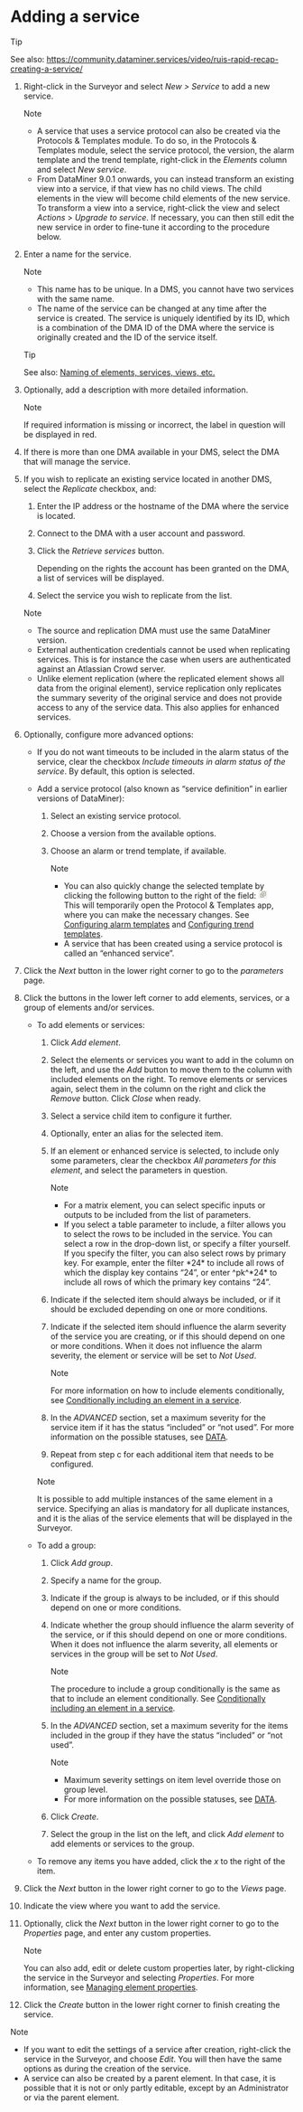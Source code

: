 # Adding a service

> [!TIP]
> See also:
> <https://community.dataminer.services/video/ruis-rapid-recap-creating-a-service/>

1. Right-click in the Surveyor and select *New \> Service* to add a new service.

    > [!NOTE]
    > - A service that uses a service protocol can also be created via the Protocols & Templates module. To do so, in the Protocols & Templates module, select the service protocol, the version, the alarm template and the trend template, right-click in the *Elements* column and select *New service*.
    > - From DataMiner 9.0.1 onwards, you can instead transform an existing view into a service, if that view has no child views. The child elements in the view will become child elements of the new service. To transform a view into a service, right-click the view and select *Actions* > *Upgrade to service*. If necessary, you can then still edit the new service in order to fine-tune it according to the procedure below.

2. Enter a name for the service.

    > [!NOTE]
    > - This name has to be unique. In a DMS, you cannot have two services with the same name.
    > - The name of the service can be changed at any time after the service is created. The service is uniquely identified by its ID, which is a combination of the DMA ID of the DMA where the service is originally created and the ID of the service itself.

    > [!TIP]
    > See also:
    > [Naming of elements, services, views, etc.](../../part_7/NamingConventions/NamingConventions.md#naming-of-elements-services-views-etc)

3. Optionally, add a description with more detailed information.

    > [!NOTE]
    > If required information is missing or incorrect, the label in question will be displayed in red.

4. If there is more than one DMA available in your DMS, select the DMA that will manage the service.

5. If you wish to replicate an existing service located in another DMS, select the *Replicate* checkbox, and:

    1. Enter the IP address or the hostname of the DMA where the service is located.

    2. Connect to the DMA with a user account and password.

    3. Click the *Retrieve services* button.

        Depending on the rights the account has been granted on the DMA, a list of services will be displayed.

    4. Select the service you wish to replicate from the list.

    > [!NOTE]
    > - The source and replication DMA must use the same DataMiner version.
    > - External authentication credentials cannot be used when replicating services. This is for instance the case when users are authenticated against an Atlassian Crowd server.
    > - Unlike element replication (where the replicated element shows all data from the original element), service replication only replicates the summary severity of the original service and does not provide access to any of the service data. This also applies for enhanced services.

6. Optionally, configure more advanced options:

    - If you do not want timeouts to be included in the alarm status of the service, clear the checkbox *Include timeouts in alarm status of the service*. By default, this option is selected.

    - Add a service protocol (also known as “service definition” in earlier versions of DataMiner):

        1. Select an existing service protocol.

        2. Choose a version from the available options.

        3. Choose an alarm or trend template, if available.

            > [!NOTE]
            > - You can also quickly change the selected template by clicking the following button to the right of the field: ![](../../images/Open_protocols_app_icon.png)<br>This will temporarily open the Protocol & Templates app, where you can make the necessary changes. See [Configuring alarm templates](../protocols/Configuring_alarm_templates.md) and [Configuring trend templates](../protocols/Configuring_trend_templates.md).
            > - A service that has been created using a service protocol is called an “enhanced service”.

7. Click the *Next* button in the lower right corner to go to the *parameters* page.

8. Click the buttons in the lower left corner to add elements, services, or a group of elements and/or services.

    - To add elements or services:

        1. Click *Add element*.

        2. Select the elements or services you want to add in the column on the left, and use the *Add* button to move them to the column with included elements on the right. To remove elements or services again, select them in the column on the right and click the *Remove* button. Click *Close* when ready.

        3. Select a service child item to configure it further.

        4. Optionally, enter an alias for the selected item.

        5. If an element or enhanced service is selected, to include only some parameters, clear the checkbox *All parameters for this element*, and select the parameters in question.

            > [!NOTE]
            > - For a matrix element, you can select specific inputs or outputs to be included from the list of parameters.
            > - If you select a table parameter to include, a filter allows you to select the rows to be included in the service. You can select a row in the drop-down list, or specify a filter yourself. If you specify the filter, you can also select rows by primary key. For example, enter the filter \*24\* to include all rows of which the display key contains “24”, or enter ^pk^\*24\* to include all rows of which the primary key contains “24”.

        6. Indicate if the selected item should always be included, or if it should be excluded depending on one or more conditions.

        7. Indicate if the selected item should influence the alarm severity of the service you are creating, or if this should depend on one or more conditions. When it does not influence the alarm severity, the element or service will be set to *Not Used*.

            > [!NOTE]
            > For more information on how to include elements conditionally, see [Conditionally including an element in a service](Conditionally_including_an_element_in_a_service.md).

        8. In the *ADVANCED* section, set a maximum severity for the service item if it has the status “included” or “not used”. For more information on the possible statuses, see [DATA](Service_card_pages.md#data).

        9. Repeat from step c for each additional item that needs to be configured.

        > [!NOTE]
        > It is possible to add multiple instances of the same element in a service. Specifying an alias is mandatory for all duplicate instances, and it is the alias of the service elements that will be displayed in the Surveyor.

    - To add a group:

        1. Click *Add group*.

        2. Specify a name for the group.

        3. Indicate if the group is always to be included, or if this should depend on one or more conditions.

        4. Indicate whether the group should influence the alarm severity of the service, or if this should depend on one or more conditions. When it does not influence the alarm severity, all elements or services in the group will be set to *Not Used*.

            > [!NOTE]
            > The procedure to include a group conditionally is the same as that to include an element conditionally. See [Conditionally including an element in a service](Conditionally_including_an_element_in_a_service.md).

        5. In the *ADVANCED* section, set a maximum severity for the items included in the group if they have the status “included” or “not used”.

            > [!NOTE]
            > - Maximum severity settings on item level override those on group level.
            > - For more information on the possible statuses, see [DATA](Service_card_pages.md#data).

        6. Click *Create*.

        7. Select the group in the list on the left, and click *Add element* to add elements or services to the group.

    - To remove any items you have added, click the *x* to the right of the item.

9. Click the *Next* button in the lower right corner to go to the *Views* page.

10. Indicate the view where you want to add the service.

11. Optionally, click the *Next* button in the lower right corner to go to the *Properties* page, and enter any custom properties.

    > [!NOTE]
    > You can also add, edit or delete custom properties later, by right-clicking the service in the Surveyor and selecting *Properties*. For more information, see [Managing element properties](../elements/Managing_element_properties.md).

12. Click the *Create* button in the lower right corner to finish creating the service.

> [!NOTE]
> - If you want to edit the settings of a service after creation, right-click the service in the Surveyor, and choose *Edit*. You will then have the same options as during the creation of the service.
> - A service can also be created by a parent element. In that case, it is possible that it is not or only partly editable, except by an Administrator or via the parent element.
>
